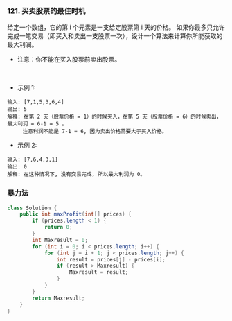 
### 121. 买卖股票的最佳时机
给定一个数组，它的第 i 个元素是一支给定股票第 i 天的价格。
如果你最多只允许完成一笔交易（即买入和卖出一支股票一次），设计一个算法来计算你所能获取的最大利润。

* 注意：你不能在买入股票前卖出股票。

 

* 示例 1:
```
输入: [7,1,5,3,6,4]
输出: 5
解释: 在第 2 天（股票价格 = 1）的时候买入，在第 5 天（股票价格 = 6）的时候卖出，最大利润 = 6-1 = 5 。
     注意利润不能是 7-1 = 6, 因为卖出价格需要大于买入价格。
```
* 示例 2:
```
输入: [7,6,4,3,1]
输出: 0
解释: 在这种情况下, 没有交易完成, 所以最大利润为 0。
```
### 暴力法
```java
class Solution {
    public int maxProfit(int[] prices) {
        if (prices.length < 1) {
            return 0;
        }
        int Maxresult = 0;
        for (int i = 0; i < prices.length; i++) {
            for (int j = i + 1; j < prices.length; j++) {
                int result = prices[j] - prices[i];
                if (result > Maxresult) {
                    Maxresult = result;
                }
            }
        }
        return Maxresult;
    }
}
```
